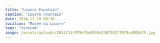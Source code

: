 ```yaml
---
title: "Louvre Fountain"
caption: "Louvre Fountain"
date: 2014-11-10 00:30
location: "Musée du Louvre"
tags: "vscocam"
image: /assets/uploads/2014/11/979ef5e8534e1167532f70f9ad985df5.jpg
---
```

